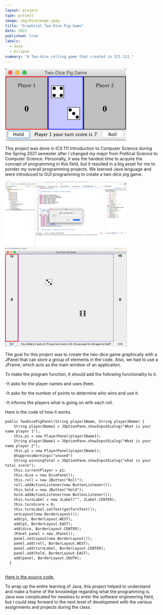 ```yaml
---
layout: project
type: project
image: img/Diceimage.jpeg
title: "Graphical Two-Dice Pig Game"
date: 2021
published: true
labels:
  - Java
  - Eclipse
summary: "A Two-dice rolling game that created in ICS 111."
---
```


<img width="400px" src="../img/Twodicegame.jpeg">

This project was done in ICS 111 Introduction to Computer Science during the Spring 2021 semester after I changed my major from Political Science to Computer Science. Personally, it was the hardest time to acquire the concept of programming in this field, but it resulted in a big asset for me to ponder my overall programming projects. We learned Java language and were introduced to GUI programming to create a two-dice pig game. 

<div class="text-center p-4">
  <img width="400px" src="../img/Nameplayer.jpeg">
  <img width="400px" src="../img/rolldice.jpeg">
</div>

The goal for this project was to create the two-dice game graphically with a JPanel that can store a group of elements in the code. Also, we had to use a JFrame, which acts as the main window of an application. 

To make the program function, it should add the following functionality to it.

-It asks for the player names and uses them.

-It asks for the number of points to determine who wins and use it.

-It informs the players what is going on with each roll.

Here is the code of how it works.

```
public TwoDicePigPanel(String player1Name, String player2Name) {
    String player1Name1 = JOptionPane.showInputDialog("What is your name player 1");
    this.p1 = new PlayerPanel(player1Name1);
    String player2Name1 = JOptionPane.showInputDialog("What is your name player 2");
    this.p2 = new PlayerPanel(player2Name1);
    @SuppressWarnings("unused")
    String winningTotal = JOptionPane.showInputDialog("what is your total score");
    this.currentPlayer = p1;
    this.dice = new DicePanel();
    this.roll = new JButton("Roll");
    roll.addActionListener(new ButtonListener());
    this.hold = new JButton("Hold");
    hold.addActionListener(new ButtonListener());
    this.turnLabel = new JLabel("", JLabel.CENTER);
    this.turnScore = 0;   
    this.turnLabel.setText(getTurnText());
    setLayout(new BorderLayout());
    add(p1, BorderLayout.WEST);
    add(p2, BorderLayout.EAST);
    add(dice, BorderLayout.CENTER);
    JPanel panel = new JPanel();
    panel.setLayout(new BorderLayout());
    panel.add(roll, BorderLayout.WEST);
    panel.add(turnLabel, BorderLayout.CENTER);
    panel.add(hold, BorderLayout.EAST);
    add(panel, BorderLayout.SOUTH);
  }
  
```
[Here is the source code.](https://github.com/YeeunS/YeeunS.github.io/tree/main/projects/Dice)

To wrap up the entire learning of Java, this project helped to understand and make a frame of the knowledge regarding what the programming is. Java was complicated for newbies to enter the software engineering field, but I could step forward to the next level of development with the various assignments and projects during the class.


